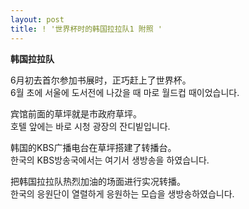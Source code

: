 ```yaml
---
layout: post
title: ! '世界杯时的韩国拉拉队1 附照 '
---
```


<p><a href="/node/40"></a><strong>韩国拉拉队</strong></p>



<p>6月初去首尔参加书展时，正巧赶上了世界杯。<br />6월 초에 서울에 도서전에 나갔을 때 마로 월드컵 때이었습니다.</p>



<p>宾馆前面的草坪就是市政府草坪。<br />호텔 앞에는 바로 시청 광장의 잔디빝입니다.</p>



<p>韩国的KBS广播电台在草坪搭建了转播台。<br />한국의 KBS방송국에서는 여기서 생방송을 하였습니다.</p>



<p>把韩国拉拉队热烈加油的场面进行实况转播。<br />한국의 응원단이 열렬하게 응원하는 모습을 생방송하였습니다.</p>

